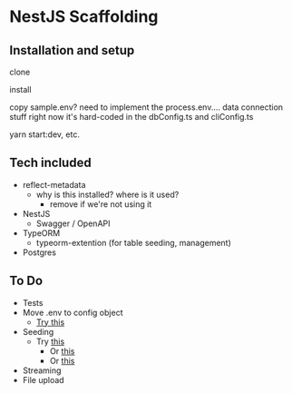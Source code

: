 # NestJS Scaffolding

## Installation and setup

clone

install

copy sample.env?
  need to implement the process.env.... data connection stuff
    right now it's hard-coded in the dbConfig.ts and cliConfig.ts

yarn start:dev, etc.

## Tech included
* reflect-metadata
  * why is this installed? where is it used?
    * remove if we're not using it
* NestJS
  * Swagger / OpenAPI 
* TypeORM
  * typeorm-extention (for table seeding, management)
* Postgres
  
## To Do
* Tests
* Move .env to config object
  * [Try this](https://stackoverflow.com/questions/62860608/alternative-for-env-file-for-hosted-node-js-application)
* Seeding
  * Try [this](https://www.npmjs.com/package/typeorm-extension)
    * Or [this](https://stackoverflow.com/questions/72057915/seed-permanent-data-in-typeorm-v-0-3-6-with-datasource) 
    * Or [this](https://stackoverflow.com/questions/51198817/typeorm-how-to-seed-database?rq=1)
* Streaming
* File upload
